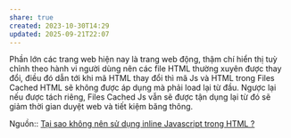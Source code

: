```yaml
---
share: true
created: 2023-10-30T14:29
updated: 2025-09-21T22:07
---
```

Phần lớn các trang web hiện nay là trang web động, thậm chí hiển thị tuỳ chỉnh theo hành vi người dùng nên các file HTML thường xuyên được thay đổi, điều đó dẫn tới khi mã HTML thay đổi thì mã Js và HTML trong Files Cached HTML sẽ không được áp dụng mà phải load lại từ đầu. Ngược lại nếu được tách riêng, Files Cached Js vẫn sẽ được tận dụng lại từ đó sẽ giảm thời gian duyệt web và tiết kiệm băng thông.

Nguồn:: [Tại sao không nên sử dụng inline Javascript trong HTML ?](https://blog.haposoft.com/tai/)